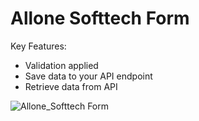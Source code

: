 # Allone Softtech Form

Key Features:
* Validation applied
* Save data to your API endpoint
* Retrieve data from API

![Allone_Softtech Form](./screenshots/Apple%20iPhone%2011%20Pro%20Max%20Presentation.png)